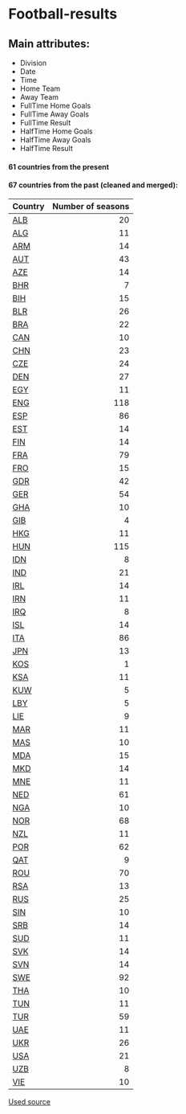 # Football-results

## Main attributes:

- Division
- Date
- Time
- Home Team
- Away Team
- FullTime Home Goals
- FullTime Away Goals
- FullTime Result
- HalfTime Home Goals
- HalfTime Away Goals
- HalfTime Result

#### 61 countries from the present

#### 67 countries from the past (cleaned and merged):


|Country|Number of seasons|
| -------------| -------------:|
|[ALB](/archive/ALB)|20|
|[ALG](/archive/ALG)|11|
|[ARM](/archive/ARM)|14|
|[AUT](/archive/AUT)|43|
|[AZE](/archive/AZE)|14|
|[BHR](/archive/BHR)|7|
|[BIH](/archive/BIH)|15|
|[BLR](/archive/BLR)|26|
|[BRA](/archive/BRA)|22|
|[CAN](/archive/CAN)|10|
|[CHN](/archive/CHN)|23|
|[CZE](/archive/CZE)|24|
|[DEN](/archive/DEN)|27|
|[EGY](/archive/EGY)|11|
|[ENG](/archive/ENG)|118|
|[ESP](/archive/ESP)|86|
|[EST](/archive/EST)|14|
|[FIN](/archive/FIN)|14|
|[FRA](/archive/FRA)|79|
|[FRO](/archive/FRO)|15|
|[GDR](/archive/GDR)|42|
|[GER](/archive/GER)|54|
|[GHA](/archive/GHA)|10|
|[GIB](/archive/GIB)|4|
|[HKG](/archive/HKG)|11|
|[HUN](/archive/HUN)|115|
|[IDN](/archive/IDN)|8|
|[IND](/archive/IND)|21|
|[IRL](/archive/IRL)|14|
|[IRN](/archive/IRN)|11|
|[IRQ](/archive/IRQ)|8|
|[ISL](/archive/ISL)|14|
|[ITA](/archive/ITA)|86|
|[JPN](/archive/JPN)|13|
|[KOS](/archive/KOS)|1|
|[KSA](/archive/KSA)|11|
|[KUW](/archive/KUW)|5|
|[LBY](/archive/LBY)|5|
|[LIE](/archive/LIE)|9|
|[MAR](/archive/MAR)|11|
|[MAS](/archive/MAS)|10|
|[MDA](/archive/MDA)|15|
|[MKD](/archive/MKD)|14|
|[MNE](/archive/MNE)|11|
|[NED](/archive/NED)|61|
|[NGA](/archive/NGA)|10|
|[NOR](/archive/NOR)|68|
|[NZL](/archive/NZL)|11|
|[POR](/archive/POR)|62|
|[QAT](/archive/QAT)|9|
|[ROU](/archive/ROU)|70|
|[RSA](/archive/RSA)|13|
|[RUS](/archive/RUS)|25|
|[SIN](/archive/SIN)|10|
|[SRB](/archive/SRB)|14|
|[SUD](/archive/SUD)|11|
|[SVK](/archive/SVK)|14|
|[SVN](/archive/SVN)|14|
|[SWE](/archive/SWE)|92|
|[THA](/archive/THA)|10|
|[TUN](/archive/TUN)|11|
|[TUR](/archive/TUR)|59|
|[UAE](/archive/UAE)|11|
|[UKR](/archive/UKR)|26|
|[USA](/archive/USA)|21|
|[UZB](/archive/UZB)|8|
|[VIE](/archive/VIE)|10|

[Used source](http://www.worldfootball.net/)